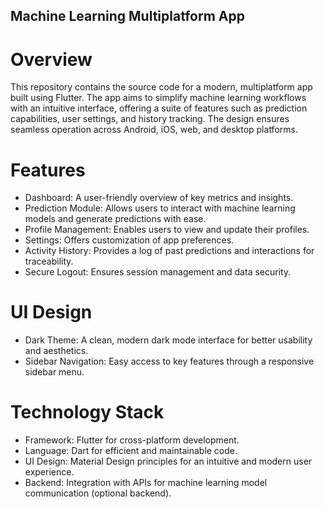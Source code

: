 ## Machine Learning Multiplatform App
# Overview
This repository contains the source code for a modern, multiplatform app built using Flutter. The app aims to simplify machine learning workflows with an intuitive interface, offering a suite of features such as prediction capabilities, user settings, and history tracking. The design ensures seamless operation across Android, iOS, web, and desktop platforms.

# Features
- Dashboard: A user-friendly overview of key metrics and insights.
- Prediction Module: Allows users to interact with machine learning models and generate predictions with ease.
- Profile Management: Enables users to view and update their profiles.
- Settings: Offers customization of app preferences.
- Activity History: Provides a log of past predictions and interactions for traceability.
- Secure Logout: Ensures session management and data security.

# UI Design
- Dark Theme: A clean, modern dark mode interface for better usability and aesthetics.
- Sidebar Navigation: Easy access to key features through a responsive sidebar menu.

# Technology Stack
- Framework: Flutter for cross-platform development.
- Language: Dart for efficient and maintainable code.
- UI Design: Material Design principles for an intuitive and modern user experience.
- Backend: Integration with APIs for machine learning model communication (optional backend).

